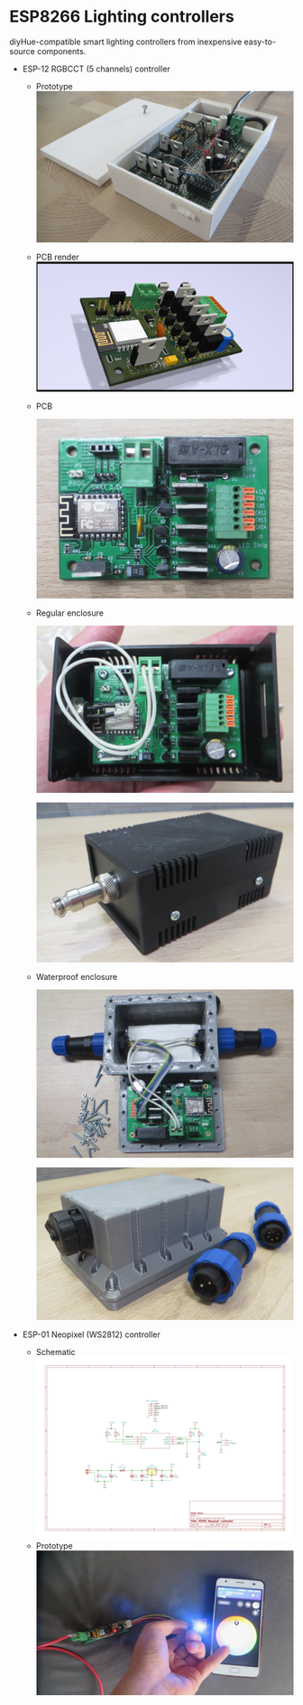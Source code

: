 # ESP8266 Lighting controllers

diyHue-compatible smart lighting controllers from inexpensive easy-to-source components.

* ESP-12 RGBCCT (5 channels) controller

    * Prototype
      ![prototype_photo.jpg](https://github.com/panovvv/esp8266-lighting-controllers/raw/master/esp12_rgbcct_led_strip_controller/breadboard/prototype_photo.jpg)
    * PCB render
      ![esp12_rgbcct.png](https://github.com/panovvv/esp8266-lighting-controllers/raw/master/esp12_rgbcct_led_strip_controller/pcb/renders/09_raytrace_left.png)
    * PCB
      
      ![0_pcb.jpg](https://github.com/panovvv/esp8266-lighting-controllers/raw/master/esp12_rgbcct_led_strip_controller/pcb/photo/0_pcb.jpg)
    * Regular enclosure
      
      ![1_regular_enclosure_open.jpg](https://github.com/panovvv/esp8266-lighting-controllers/raw/master/esp12_rgbcct_led_strip_controller/pcb/photo/1_regular_enclosure_open.jpg)
      
      ![2_regular_enclosure_closed.jpg](https://github.com/panovvv/esp8266-lighting-controllers/raw/master/esp12_rgbcct_led_strip_controller/pcb/photo/2_regular_enclosure_closed.jpg)
      
    * Waterproof enclosure
      
      ![3_waterproof_enclosure_open.jpg](https://github.com/panovvv/esp8266-lighting-controllers/raw/master/esp12_rgbcct_led_strip_controller/pcb/photo/3_waterproof_enclosure_open.jpg)
      
      ![4_waterproof_enclosure_closed.jpg](https://github.com/panovvv/esp8266-lighting-controllers/raw/master/esp12_rgbcct_led_strip_controller/pcb/photo/4_waterproof_enclosure_closed.jpg)
    

* ESP-01 Neopixel (WS2812) controller

    * Schematic
      ![schematic.jpg](https://github.com/panovvv/esp8266-lighting-controllers/raw/master/esp01_neopixel_controller/esp01_neopixel_controller-1.png)
    * Prototype
      ![prototype.jpg](https://github.com/panovvv/esp8266-lighting-controllers/raw/master/esp01_neopixel_controller/prototype.jpg)


